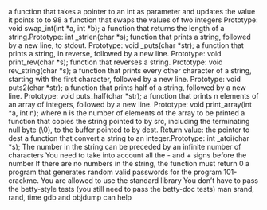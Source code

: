 a function that takes a pointer to an int as parameter and updates the value it points to to 98
a function that swaps the values of two integers  Prototype: void swap_int(int *a, int *b);
a function that returns the length of a string.Prototype: int _strlen(char *s);
function that prints a string, followed by a new line, to stdout. Prototype: void _puts(char *str);
a function that prints a string, in reverse, followed by a new line. Prototype: void print_rev(char *s);
function that reverses a string. Prototype: void rev_string(char *s);
a function that prints every other character of a string, starting with the first character, followed by a new line. Prototype: void puts2(char *str);
a function that prints half of a string, followed by a new line. Prototype: void puts_half(char *str);
a function that prints n elements of an array of integers, followed by a new line. Prototype: void print_array(int *a, int n); where n is the number of elements of the array to be printed
a function that copies the string pointed to by src, including the terminating null byte (\0), to the buffer pointed to by dest. Return value: the pointer to dest
a function that convert a string to an integer.Prototype: int _atoi(char *s);  The number in the string can be preceded by an infinite number of characters You need to take into account all the - and + signs before the number If there are no numbers in the string, the function must return 0
a program that generates random valid passwords for the program 101-crackme.  You are allowed to use the standard library You don’t have to pass the betty-style tests (you still need to pass the betty-doc tests) man srand, rand, time gdb and objdump can help
